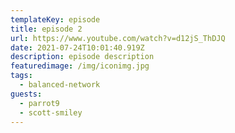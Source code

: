 ```yaml
---
templateKey: episode
title: episode 2
url: https://www.youtube.com/watch?v=d12jS_ThDJQ
date: 2021-07-24T10:01:40.919Z
description: episode description
featuredimage: /img/iconimg.jpg
tags:
  - balanced-network
guests:
  - parrot9
  - scott-smiley
---
```

